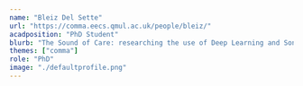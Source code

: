 ```yaml
---
name: "Bleiz Del Sette"
url: "https://comma.eecs.qmul.ac.uk/people/bleiz/"
acadposition: "PhD Student"
blurb: "The Sound of Care: researching the use of Deep Learning and Sonification for the daily support of people with Chronic Primary Pain"
themes: ["comma"]
role: "PhD"
image: "./defaultprofile.png"
---
```

